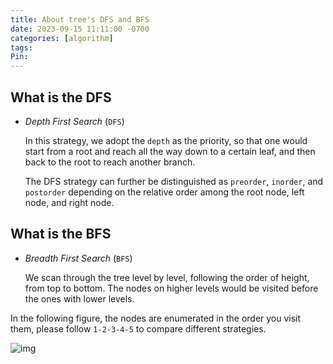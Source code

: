 ```yaml
---
title: About tree's DFS and BFS
date: 2023-09-15 11:11:00 -0700
categories: [algorithm]
tags: 
Pin:
---
```


## What is the DFS

- *Depth First Search* (`DFS`)

  In this strategy, we adopt the `depth` as the priority, so that one would start from a root and reach all the way down to a certain leaf, and then back to the root to reach another branch.

  The DFS strategy can further be distinguished as `preorder`, `inorder`, and `postorder` depending on the relative order among the root node, left node, and right node.

## What is the BFS

- *Breadth First Search* (`BFS`)

  We scan through the tree level by level, following the order of height, from top to bottom. The nodes on higher levels would be visited before the ones with lower levels.

In the following figure, the nodes are enumerated in the order you visit them, please follow `1-2-3-4-5` to compare different strategies.

![img](https://raw.githubusercontent.com/wabol/pic/master/2024/02/upgit_20240207_1707324838.png)

